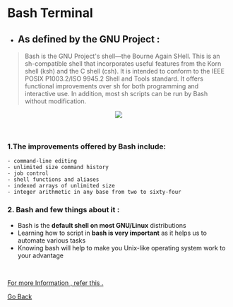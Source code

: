 # Bash Terminal

- ## As defined by the GNU Project :

> Bash is the GNU Project's shell—the Bourne Again SHell. This is an sh-compatible shell that incorporates useful features from the Korn shell (ksh) and the C shell (csh). It is intended to conform to the IEEE POSIX P1003.2/ISO 9945.2 Shell and Tools standard. It offers functional improvements over sh for both programming and interactive use. In addition, most sh scripts can be run by Bash without modification.



<p align="center">
<img src="https://media.giphy.com/media/lptIayuGHV9Utu3iTv/giphy.gif">
</p>

<br/>

### 1.The improvements offered by Bash include:

    - command-line editing
    - unlimited size command history
    - job control
    - shell functions and aliases
    - indexed arrays of unlimited size
    - integer arithmetic in any base from two to sixty-four

### 2. Bash and few things about it :
- Bash is the **default shell on most GNU/Linux** distributions
- Learning how to script in **bash is very important** as it helps us to automate various tasks
- Knowing bash will help to make you Unix-like operating system work to your advantage

<br/>

[For more Information , refer this .](https://www.gnu.org/software/bash/manual/html_node/Definitions.html#Definitions)

[Go Back](../README.md)
